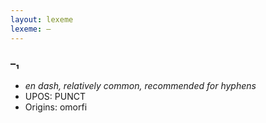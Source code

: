 ```yaml
---
layout: lexeme
lexeme: –
---
```


###  –₁

* _en dash, relatively common, recommended for hyphens_
* UPOS:  PUNCT
* Origins: omorfi 

